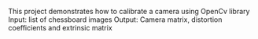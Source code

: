 This project demonstrates how to calibrate a camera using OpenCv library
Input: list of chessboard images
Output: Camera matrix, distortion coefficients and extrinsic matrix
